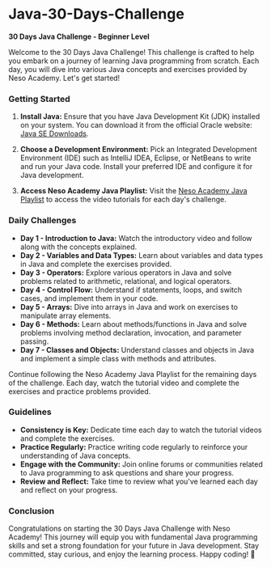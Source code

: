 # Java-30-Days-Challenge
**30 Days Java Challenge - Beginner Level**

Welcome to the 30 Days Java Challenge! This challenge is crafted to help you embark on a journey of learning Java programming from scratch. Each day, you will dive into various Java concepts and exercises provided by Neso Academy. Let's get started!

### Getting Started
1. **Install Java:** Ensure that you have Java Development Kit (JDK) installed on your system. You can download it from the official Oracle website: [Java SE Downloads](https://www.oracle.com/java/technologies/javase-jdk11-downloads.html).

2. **Choose a Development Environment:** Pick an Integrated Development Environment (IDE) such as IntelliJ IDEA, Eclipse, or NetBeans to write and run your Java code. Install your preferred IDE and configure it for Java development.

3. **Access Neso Academy Java Playlist:** Visit the [Neso Academy Java Playlist](https://www.youtube.com/playlist?list=PLBlnK6fEyqRj9lld8sWIUNwlKfdUoPd1Y) to access the video tutorials for each day's challenge.

### Daily Challenges
- **Day 1 - Introduction to Java:** Watch the introductory video and follow along with the concepts explained.
- **Day 2 - Variables and Data Types:** Learn about variables and data types in Java and complete the exercises provided.
- **Day 3 - Operators:** Explore various operators in Java and solve problems related to arithmetic, relational, and logical operators.
- **Day 4 - Control Flow:** Understand if statements, loops, and switch cases, and implement them in your code.
- **Day 5 - Arrays:** Dive into arrays in Java and work on exercises to manipulate array elements.
- **Day 6 - Methods:** Learn about methods/functions in Java and solve problems involving method declaration, invocation, and parameter passing.
- **Day 7 - Classes and Objects:** Understand classes and objects in Java and implement a simple class with methods and attributes.

Continue following the Neso Academy Java Playlist for the remaining days of the challenge. Each day, watch the tutorial video and complete the exercises and practice problems provided.

### Guidelines
- **Consistency is Key:** Dedicate time each day to watch the tutorial videos and complete the exercises.
- **Practice Regularly:** Practice writing code regularly to reinforce your understanding of Java concepts.
- **Engage with the Community:** Join online forums or communities related to Java programming to ask questions and share your progress.
- **Review and Reflect:** Take time to review what you've learned each day and reflect on your progress.

### Conclusion
Congratulations on starting the 30 Days Java Challenge with Neso Academy! This journey will equip you with fundamental Java programming skills and set a strong foundation for your future in Java development. Stay committed, stay curious, and enjoy the learning process. Happy coding! 🚀